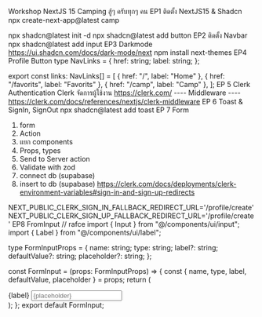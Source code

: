Workshop NextJS 15 Camping สู้ๆ ครับทุกๆ คน
EP1 ติดตั้ง NextJS15 & Shadcn
npx create-next-app@latest camp

npx shadcn@latest init -d
npx shadcn@latest add button
EP2 ติดตั้ง Navbar
npx shadcn@latest add input
EP3 Darkmode
https://ui.shadcn.com/docs/dark-mode/next
npm install next-themes
EP4 Profile Button
type NavLinks = {
  href: string;
  label: string;
};

export const links: NavLinks[] = [
  { href: "/", label: "Home" },
  { href: "/favorits", label: "Favorits" },
  { href: "/camp", label: "Camp" },
];
EP 5 Clerk Authentication
Clerk จัดการผู้ใช้งาน
https://clerk.com/
---- Middleware ----
https://clerk.com/docs/references/nextjs/clerk-middleware
EP 6 Toast & SignIn, SignOut
npx shadcn@latest add toast
EP 7 Form
1. form
2. Action
3. แยก components
4. Props, types
5. Send to Server action
6. Validate with zod
7. connect db (supabase)
8. insert to db (supabase)
https://clerk.com/docs/deployments/clerk-environment-variables#sign-in-and-sign-up-redirects

NEXT_PUBLIC_CLERK_SIGN_IN_FALLBACK_REDIRECT_URL='/profile/create'
NEXT_PUBLIC_CLERK_SIGN_UP_FALLBACK_REDIRECT_URL='/profile/create'
EP8 FromInput
// rafce
import { Input } from "@/components/ui/input";
import { Label } from "@/components/ui/label";

type FormInputProps = {
  name: string;
  type: string;
  label?: string;
  defaultValue?: string;
  placeholder?: string;
};

const FormInput = (props: FormInputProps) => {
  const { name, type, label, defaultValue, placeholder } = props;
  return (
    <div className="mb-2">
      <Label htmlFor={name}> {label} </Label>
      <Input
        name={name}
        type={type}
        placeholder={placeholder}
        defaultValue={defaultValue}
      />
    </div>
  );
};
export default FormInput;
